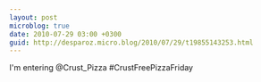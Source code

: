 ```yaml
---
layout: post
microblog: true
date: 2010-07-29 03:00 +0300
guid: http://desparoz.micro.blog/2010/07/29/t19855143253.html
---
```

I'm entering @Crust_Pizza #CrustFreePizzaFriday
